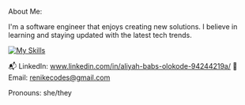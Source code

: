 About Me:

I'm a software engineer that enjoys creating new solutions. I believe in learning and staying updated with the latest tech trends.

  [![My Skills](https://skillicons.dev/icons?i=java,spring,nodejs,js,ts,react,py,mongodb,mysql,postgres,tailwind&theme=dark)](https://www.linkedin.com/in/babs-olokode-aliyah)

📬 LinkedIn: www.linkedin.com/in/aliyah-babs-olokode-94244219a/
📧 Email: renikecodes@gmail.com

Pronouns: she/they
